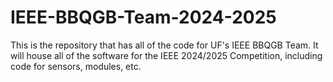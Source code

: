 # IEEE-BBQGB-Team-2024-2025
This is the repository that has all of the code for UF's IEEE BBQGB Team. It will house all of the software for the IEEE 2024/2025 Competition, including code for sensors, modules, etc.
